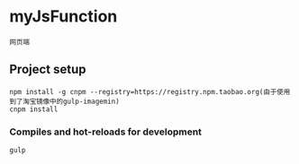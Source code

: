 # myJsFunction
```
网页端
```
## Project setup
```
npm install -g cnpm --registry=https://registry.npm.taobao.org(由于使用到了淘宝镜像中的gulp-imagemin)
cnpm install
```
### Compiles and hot-reloads for development
```
gulp
```

